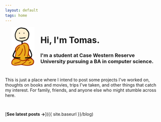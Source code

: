 ```yaml
---
layout: default
tags: home
---
```


<img src="/images/logo.png" alt="Favicon" style="height: 127px; width: auto; float: left; margin-left: 1.25rem; margin-right: 1.25rem; margin-bottom: 1rem;">

# Hi, I'm Tomas.

### I'm a student at Case Western Reserve University pursuing a BA in computer science.

<div class="custom-break"></div>

This is just a place where I intend to post some projects I've worked on, thoughts on books and movies, trips I've taken, and other things that catch my interest. For family, friends, and anyone else who might stumble across here.

<br>

[**See latest posts →**]({{ site.baseurl }}/blog)


<style>
    .custom-break {
        margin-top: 3em;
    }
    html {
        overflow-y: scroll;
    }
</style>
